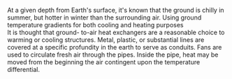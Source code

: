 At a given depth from Earth's surface, it's known that the ground is chilly in summer, 
but hotter in winter than the surrounding air. Using ground temperature gradients for 
both cooling and heating purposes  
It is thought that ground- to-air heat exchangers are a reasonable choice to warming or cooling 
structures. Metal, plastic, or substantial lines are covered at a specific profundity in the 
earth to serve as conduits. Fans are used to circulate fresh air through the pipes. Inside 
the pipe, heat may be moved from the beginning the air contingent upon the 
temperature differential. 
